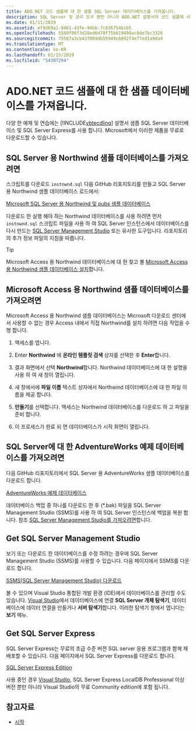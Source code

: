 ```yaml
---
title: ADO.NET 코드 샘플에 대 한 샘플 SQL Server 데이터베이스를 가져옵니다.
description: SQL Server 및 관리 도구 뿐만 아니라 ADO.NET 설명서의 코드 샘플에 사용 된 샘플 SQL Server 데이터베이스를 다운로드 합니다.
ms.date: 01/11/2019
ms.assetid: ef9d69a1-9461-43fe-94bb-7c836754bcb5
ms.openlocfilehash: 5580f06f3d28ed6d70f75b619498ac8de7bc3326
ms.sourcegitcommit: 75567a3cb437009db55949c6092f4e77ed1a9da4
ms.translationtype: MT
ms.contentlocale: ko-KR
ms.lasthandoff: 01/15/2019
ms.locfileid: "54307294"
---
```

# <a name="get-the-sample-databases-for-adonet-code-samples"></a>ADO.NET 코드 샘플에 대 한 샘플 데이터베이스를 가져옵니다.

다양 한 예제 및 연습에는 [!INCLUDE[vbtecdlinq](../../../../../../includes/vbtecdlinq-md.md)] 설명서 샘플 SQL Server 데이터베이스 및 SQL Server Express를 사용 합니다. Microsoft에서 이러한 제품을 무료로 다운로드할 수 있습니다.

## <a name="get-the-northwind-sample-database-for-sql-server"></a>SQL Server 용 Northwind 샘플 데이터베이스를 가져오려면

스크립트를 다운로드 `instnwnd.sql` 다음 GitHub 리포지토리를 만들고 SQL Server 용 Northwind 샘플 데이터베이스 로드에서:

[Microsoft SQL Server 용 Northwind 및 pubs 샘플 데이터베이스](https://github.com/Microsoft/sql-server-samples/tree/master/samples/databases/northwind-pubs)

다운로드 한 실행 해야 하는 Northwind 데이터베이스를 사용 하려면 먼저 `instnwnd.sql` 스크립트 파일을 사용 하 여 SQL Server 인스턴스에서 데이터베이스를 다시 만드는 [SQL Server Management Studio](#get_ssms) 또는 유사한 도구입니다. 리포지토리의 추가 정보 파일의 지침을 따릅니다.

> [!TIP]
> Microsoft Access 용 Northwind 데이터베이스에 대 한 찾고 볼 [Microsoft Access 용 Northwind 샘플 데이터베이스 설치](#northwind_access)합니다.

## <a name="northwind_access"></a> Microsoft Access 용 Northwind 샘플 데이터베이스를 가져오려면

Microsoft Access 용 Northwind 샘플 데이터베이스는 Microsoft 다운로드 센터에서 사용할 수 없는 경우 Access 내에서 직접 Northwind를 설치 하려면 다음 작업을 수행 합니다.

1. 액세스를 엽니다.

1. Enter **Northwind** 에 **온라인 템플릿 검색** 상자를 선택한 후 **Enter**합니다.

1. 결과 화면에서 선택 **Northwind**합니다. Northwind 데이터베이스에 대 한 설명을 사용 하 여 새 창이 열립니다.

1. 새 창에서에 **파일 이름** 텍스트 상자에서 Northwind 데이터베이스에 대 한 파일 이름을 제공 합니다.

1. **만들기**를 선택합니다. 액세스는 Northwind 데이터베이스를 다운로드 하 고 파일을 준비 합니다.

1. 이 프로세스가 완료 되 면 데이터베이스가 시작 화면이 열립니다.

## <a name="get-the-adventureworks-sample-database-for-sql-server"></a>SQL Server에 대 한 AdventureWorks 예제 데이터베이스를 가져오려면

다음 GitHub 리포지토리에서 SQL Server 용 AdventureWorks 샘플 데이터베이스를 다운로드 합니다.

[AdventureWorks 예제 데이터베이스](https://github.com/Microsoft/sql-server-samples/releases/tag/adventureworks)

데이터베이스 백업 중 하나를 다운로드 한 후 (\*.bak) 파일을 SQL Server Management Studio (SSMS)를 사용 하 여 SQL Server 인스턴스에 백업을 복원 합니다. 참조 [SQL Server Management Studio를 가져오려면](#get_ssms)합니다.

## <a name="get_ssms"></a> Get SQL Server Management Studio
보기 또는 다운로드 한 데이터베이스를 수정 하려는 경우에 SQL Server Management Studio (SSMS)를 사용할 수 있습니다. 다음 페이지에서 SSMS를 다운로드 합니다.

[SSMS(SQL Server Management Studio) 다운로드](/sql/ssms/download-sql-server-management-studio-ssms) 

볼 수 있으며 Visual Studio 통합된 개발 환경 (IDE)에서 데이터베이스를 관리할 수도 있습니다. [Visual Studio](https://www.visualstudio.com/downloads/?utm_medium=microsoft&utm_source=docs.microsoft.com&utm_campaign=button+cta&utm_content=download+vs2017)에서 데이터베이스에 연결 **SQL Server 개체 탐색기**, 데이터베이스에 데이터 연결을 만들거나 **서버 탐색기**합니다. 이러한 탐색기 창에서 엽니다는 **보기** 메뉴.

## <a name="get_sql"></a> Get SQL Server Express

SQL Server Express는 무료의 초급 수준 버전 SQL server 응용 프로그램과 함께 재배포할 수 있습니다. 다음 페이지에서 SQL Server Express를 다운로드 합니다.
  
[SQL Server Express Edition](https://www.microsoft.com/sql-server/sql-server-editions-express)

사용 중인 경우 [Visual Studio](https://www.visualstudio.com/downloads/?utm_medium=microsoft&utm_source=docs.microsoft.com&utm_campaign=button+cta&utm_content=download+vs2017), SQL Server Express LocalDB Professional 이상 버전 뿐만 아니라 Visual Studio의 무료 Community edition에 포함 됩니다.  

## <a name="see-also"></a>참고자료

- [시작](../../../../../../docs/framework/data/adonet/sql/linq/getting-started.md)
